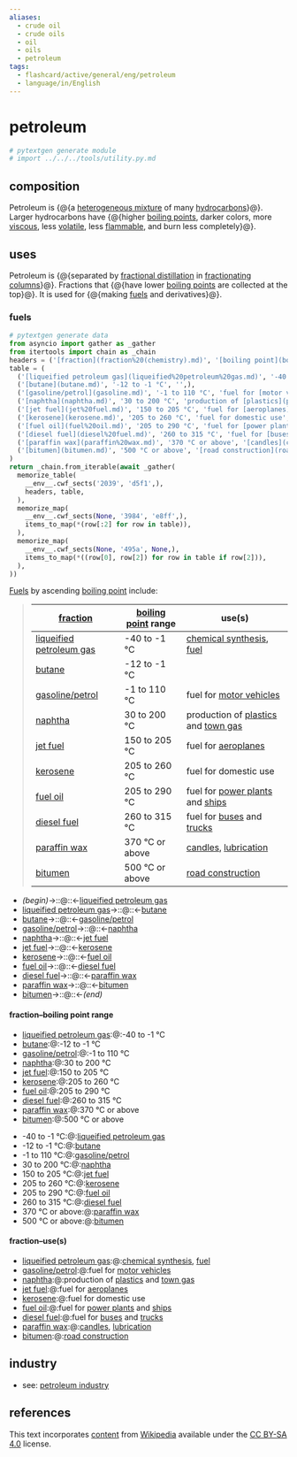 ```yaml
---
aliases:
  - crude oil
  - crude oils
  - oil
  - oils
  - petroleum
tags:
  - flashcard/active/general/eng/petroleum
  - language/in/English
---
```


# petroleum

```Python
# pytextgen generate module
# import ../../../tools/utility.py.md
```

## composition

Petroleum is {@{a [heterogeneous mixture](mixture.md#heterogeneous%20mixture) of many [hydrocarbons](hydrocarbon.md)}@}. Larger hydrocarbons have {@{higher [boiling points](boiling%20point.md), darker colors, more [viscous](viscosity.md), less [volatile](volatility%20(chemistry).md), less [flammable](flammability.md), and burn less completely}@}. <!--SR:!2025-11-06,665,314!2026-08-01,801,254-->

## uses

Petroleum is {@{separated by [fractional distillation](fractional%20distillation.md) in [fractionating columns](fractionating%20column.md)}@}. Fractions that {@{have lower [boiling points](boiling%20point.md) are collected at the top}@}. It is used for {@{making [fuels](#fuels) and derivatives}@}. <!--SR:!2025-12-23,583,254!2025-11-02,602,274!2027-07-24,1019,294-->

### fuels

```Python
# pytextgen generate data
from asyncio import gather as _gather
from itertools import chain as _chain
headers = ('[fraction](fraction%20(chemistry).md)', '[boiling point](boiling%20point.md) range', 'use(s)',)
table = (
  ('[liqueified petroleum gas](liqueified%20petroleum%20gas.md)', '-40 to -1 °C', '[chemical synthesis](chemical%20synthesis.md), [fuel](fuel.md)',),
  ('[butane](butane.md)', '-12 to -1 °C', '',),
  ('[gasoline/petrol](gasoline.md)', '-1 to 110 °C', 'fuel for [motor vehicles](motor%20vehicle.md)',),
  ('[naphtha](naphtha.md)', '30 to 200 °C', 'production of [plastics](plastic.md) and [town gas](coal%20gas.md)',),
  ('[jet fuel](jet%20fuel.md)', '150 to 205 °C', 'fuel for [aeroplanes](airplane.md)',),
  ('[kerosene](kerosene.md)', '205 to 260 °C', 'fuel for domestic use',),
  ('[fuel oil](fuel%20oil.md)', '205 to 290 °C', 'fuel for [power plants](power%20station.md) and [ships](ship.md)',),
  ('[diesel fuel](diesel%20fuel.md)', '260 to 315 °C', 'fuel for [buses](bus.md) and [trucks](truck.md)',),
  ('[paraffin wax](paraffin%20wax.md)', '370 °C or above', '[candles](candle.md), [lubrication](lubrication.md)',),
  ('[bitumen](bitumen.md)', '500 °C or above', '[road construction](road%20construction.md)',),
)
return _chain.from_iterable(await _gather(
  memorize_table(
    __env__.cwf_sects('2039', 'd5f1',),
    headers, table,
  ),
  memorize_map(
    __env__.cwf_sects(None, '3984', 'e8ff',),
    items_to_map(*(row[:2] for row in table)),
  ),
  memorize_map(
    __env__.cwf_sects(None, '495a', None,),
    items_to_map(*((row[0], row[2]) for row in table if row[2])),
  ),
))
```

[Fuels](fuel.md) by ascending [boiling point](boiling%20point.md) include:

<!--pytextgen generate section="2039"--><!-- The following content is generated at 2023-12-04T08:18:54.256450+08:00. Any edits will be overridden! -->

> | [fraction](fraction%20(chemistry).md) | [boiling point](boiling%20point.md) range | use(s) |
> |-|-|-|
> | [liqueified petroleum gas](liqueified%20petroleum%20gas.md) | -40 to -1 °C | [chemical synthesis](chemical%20synthesis.md), [fuel](fuel.md) |
> | [butane](butane.md) | -12 to -1 °C |  |
> | [gasoline/petrol](gasoline.md) | -1 to 110 °C | fuel for [motor vehicles](motor%20vehicle.md) |
> | [naphtha](naphtha.md) | 30 to 200 °C | production of [plastics](plastic.md) and [town gas](coal%20gas.md) |
> | [jet fuel](jet%20fuel.md) | 150 to 205 °C | fuel for [aeroplanes](airplane.md) |
> | [kerosene](kerosene.md) | 205 to 260 °C | fuel for domestic use |
> | [fuel oil](fuel%20oil.md) | 205 to 290 °C | fuel for [power plants](power%20station.md) and [ships](ship.md) |
> | [diesel fuel](diesel%20fuel.md) | 260 to 315 °C | fuel for [buses](bus.md) and [trucks](truck.md) |
> | [paraffin wax](paraffin%20wax.md) | 370 °C or above | [candles](candle.md), [lubrication](lubrication.md) |
> | [bitumen](bitumen.md) | 500 °C or above | [road construction](road%20construction.md) |

<!--/pytextgen-->

<!--pytextgen generate section="d5f1"--><!-- The following content is generated at 2024-01-04T20:17:52.536836+08:00. Any edits will be overridden! -->

- _(begin)_→::@::←[liqueified petroleum gas](liqueified%20petroleum%20gas.md) <!--SR:!2026-09-26,912,330!2028-06-08,1481,354-->
- [liqueified petroleum gas](liqueified%20petroleum%20gas.md)→::@::←[butane](butane.md) <!--SR:!2026-10-09,928,334!2026-10-02,924,334-->
- [butane](butane.md)→::@::←[gasoline/petrol](gasoline.md) <!--SR:!2028-02-13,1205,294!2025-12-26,470,314-->
- [gasoline/petrol](gasoline.md)→::@::←[naphtha](naphtha.md) <!--SR:!2026-01-03,643,274!2025-06-26,102,150-->
- [naphtha](naphtha.md)→::@::←[jet fuel](jet%20fuel.md) <!--SR:!2025-04-18,19,130!2025-05-27,288,214-->
- [jet fuel](jet%20fuel.md)→::@::←[kerosene](kerosene.md) <!--SR:!2028-05-10,1202,274!2027-04-11,728,194-->
- [kerosene](kerosene.md)→::@::←[fuel oil](fuel%20oil.md) <!--SR:!2026-01-12,384,214!2025-05-10,36,130-->
- [fuel oil](fuel%20oil.md)→::@::←[diesel fuel](diesel%20fuel.md) <!--SR:!2028-03-11,1228,294!2026-06-08,573,254-->
- [diesel fuel](diesel%20fuel.md)→::@::←[paraffin wax](paraffin%20wax.md) <!--SR:!2026-09-03,959,334!2025-05-02,93,174-->
- [paraffin wax](paraffin%20wax.md)→::@::←[bitumen](bitumen.md) <!--SR:!2025-06-08,223,294!2025-05-06,539,314-->
- [bitumen](bitumen.md)→::@::←_(end)_ <!--SR:!2027-05-09,1164,350!2026-12-25,984,334-->

<!--/pytextgen-->

#### fraction–boiling point range

<!--pytextgen generate section="3984"--><!-- The following content is generated at 2024-01-04T20:17:52.568538+08:00. Any edits will be overridden! -->

- [liqueified petroleum gas](liqueified%20petroleum%20gas.md):@:-40 to -1 °C <!--SR:!2026-05-07,462,270-->
- [butane](butane.md):@:-12 to -1 °C <!--SR:!2027-01-08,963,314-->
- [gasoline/petrol](gasoline.md):@:-1 to 110 °C <!--SR:!2025-07-24,219,170-->
- [naphtha](naphtha.md):@:30 to 200 °C <!--SR:!2025-09-10,200,190-->
- [jet fuel](jet%20fuel.md):@:150 to 205 °C <!--SR:!2025-05-26,46,130-->
- [kerosene](kerosene.md):@:205 to 260 °C <!--SR:!2025-10-20,192,150-->
- [fuel oil](fuel%20oil.md):@:205 to 290 °C <!--SR:!2025-04-20,29,130-->
- [diesel fuel](diesel%20fuel.md):@:260 to 315 °C <!--SR:!2025-04-15,59,130-->
- [paraffin wax](paraffin%20wax.md):@:370 °C or above <!--SR:!2025-07-04,165,174-->
- [bitumen](bitumen.md):@:500 °C or above <!--SR:!2026-09-06,608,294-->

<!--/pytextgen-->

<!--pytextgen generate section="e8ff"--><!-- The following content is generated at 2024-01-04T20:17:52.452954+08:00. Any edits will be overridden! -->

- -40 to -1 °C:@:[liqueified petroleum gas](liqueified%20petroleum%20gas.md) <!--SR:!2025-04-25,529,310-->
- -12 to -1 °C:@:[butane](butane.md) <!--SR:!2026-09-20,914,334-->
- -1 to 110 °C:@:[gasoline/petrol](gasoline.md) <!--SR:!2027-10-29,947,294-->
- 30 to 200 °C:@:[naphtha](naphtha.md) <!--SR:!2025-12-14,632,274-->
- 150 to 205 °C:@:[jet fuel](jet%20fuel.md) <!--SR:!2026-07-22,499,274-->
- 205 to 260 °C:@:[kerosene](kerosene.md) <!--SR:!2028-04-26,1191,274-->
- 205 to 290 °C:@:[fuel oil](fuel%20oil.md) <!--SR:!2027-02-20,922,274-->
- 260 to 315 °C:@:[diesel fuel](diesel%20fuel.md) <!--SR:!2025-04-17,429,274-->
- 370 °C or above:@:[paraffin wax](paraffin%20wax.md) <!--SR:!2025-12-07,690,314-->
- 500 °C or above:@:[bitumen](bitumen.md) <!--SR:!2028-06-03,1476,354-->

<!--/pytextgen-->

#### fraction–use(s)

<!--pytextgen generate section="495a"--><!-- The following content is generated at 2024-01-04T20:17:52.496485+08:00. Any edits will be overridden! -->

- [liqueified petroleum gas](liqueified%20petroleum%20gas.md):@:[chemical synthesis](chemical%20synthesis.md), [fuel](fuel.md) <!--SR:!2027-07-02,862,254-->
- [gasoline/petrol](gasoline.md):@:fuel for [motor vehicles](motor%20vehicle.md) <!--SR:!2027-12-30,1211,314-->
- [naphtha](naphtha.md):@:production of [plastics](plastic.md) and [town gas](coal%20gas.md) <!--SR:!2025-11-24,533,234-->
- [jet fuel](jet%20fuel.md):@:fuel for [aeroplanes](airplane.md) <!--SR:!2027-04-11,999,294-->
- [kerosene](kerosene.md):@:fuel for domestic use <!--SR:!2025-10-28,637,294-->
- [fuel oil](fuel%20oil.md):@:fuel for [power plants](power%20station.md) and [ships](ship.md) <!--SR:!2025-11-18,613,274-->
- [diesel fuel](diesel%20fuel.md):@:fuel for [buses](bus.md) and [trucks](truck.md) <!--SR:!2025-06-19,270,234-->
- [paraffin wax](paraffin%20wax.md):@:[candles](candle.md), [lubrication](lubrication.md) <!--SR:!2029-08-26,1643,314-->
- [bitumen](bitumen.md):@:[road construction](road%20construction.md) <!--SR:!2028-09-16,1559,354-->

<!--/pytextgen-->

## industry

- see: [petroleum industry](petroleum%20industry.md)

## references

This text incorporates [content](https://en.wikipedia.org/wiki/petroleum) from [Wikipedia](Wikipedia.md) available under the [CC BY-SA 4.0](https://creativecommons.org/licenses/by-sa/4.0/) license.
